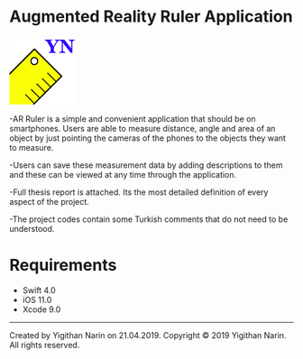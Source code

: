 # Augmented Reality Ruler Application

![](ARRuler/Assets.xcassets/AppIcon.appiconset/Icon-120.png)

  -AR Ruler is a simple and convenient application that should be on smartphones. Users are able to measure distance, angle and area of an object by just pointing the cameras of the phones to the objects they want to measure.

  -Users can save these measurement data by adding descriptions to them and these can be viewed at any time through the application.

  -Full thesis report is attached. Its the most detailed definition of every aspect of the project.
  
  -The project codes contain some Turkish comments that do not need to be understood.

# Requirements

   - Swift 4.0
   - iOS 11.0
   - Xcode 9.0
   
   ---
   

Created by Yigithan Narin on 21.04.2019. Copyright © 2019 Yigithan Narin. All rights reserved.
